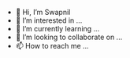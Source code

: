 - 👋 Hi, I’m Swapnil
- 👀 I’m interested in ...
- 🌱 I’m currently learning ...
- 💞️ I’m looking to collaborate on ...
- 📫 How to reach me ...

<!---
swapnil4116/swapnil4116 is a ✨ special ✨ repository because its `README.md` (this file) appears on your GitHub profile.
You can click the Preview link to take a look at your changes.
--->
